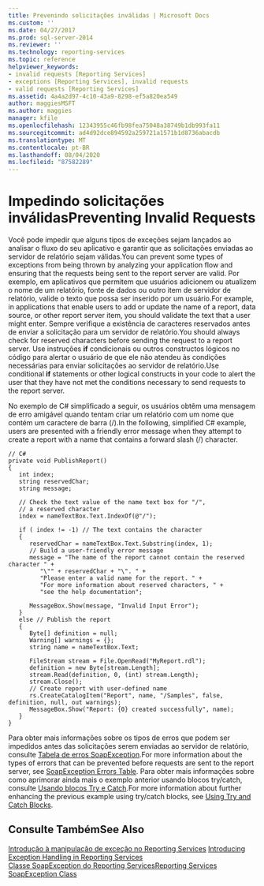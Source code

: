 ```yaml
---
title: Prevenindo solicitações inválidas | Microsoft Docs
ms.custom: ''
ms.date: 04/27/2017
ms.prod: sql-server-2014
ms.reviewer: ''
ms.technology: reporting-services
ms.topic: reference
helpviewer_keywords:
- invalid requests [Reporting Services]
- exceptions [Reporting Services], invalid requests
- valid requests [Reporting Services]
ms.assetid: 4a4a2d97-4c10-43a9-8298-ef5a820ea549
author: maggiesMSFT
ms.author: maggies
manager: kfile
ms.openlocfilehash: 12343955c46fb98fea75048a38749b1db993fa11
ms.sourcegitcommit: ad4d92dce894592a259721a1571b1d8736abacdb
ms.translationtype: MT
ms.contentlocale: pt-BR
ms.lasthandoff: 08/04/2020
ms.locfileid: "87582289"
---
```

# <a name="preventing-invalid-requests"></a><span data-ttu-id="db3db-102">Impedindo solicitações inválidas</span><span class="sxs-lookup"><span data-stu-id="db3db-102">Preventing Invalid Requests</span></span>
  <span data-ttu-id="db3db-103">Você pode impedir que alguns tipos de exceções sejam lançados ao analisar o fluxo do seu aplicativo e garantir que as solicitações enviadas ao servidor de relatório sejam válidas.</span><span class="sxs-lookup"><span data-stu-id="db3db-103">You can prevent some types of exceptions from being thrown by analyzing your application flow and ensuring that the requests being sent to the report server are valid.</span></span> <span data-ttu-id="db3db-104">Por exemplo, em aplicativos que permitem que usuários adicionem ou atualizem o nome de um relatório, fonte de dados ou outro item de servidor de relatório, valide o texto que possa ser inserido por um usuário.</span><span class="sxs-lookup"><span data-stu-id="db3db-104">For example, in applications that enable users to add or update the name of a report, data source, or other report server item, you should validate the text that a user might enter.</span></span> <span data-ttu-id="db3db-105">Sempre verifique a existência de caracteres reservados antes de enviar a solicitação para um servidor de relatório.</span><span class="sxs-lookup"><span data-stu-id="db3db-105">You should always check for reserved characters before sending the request to a report server.</span></span> <span data-ttu-id="db3db-106">Use instruções **if** condicionais ou outros constructos lógicos no código para alertar o usuário de que ele não atendeu às condições necessárias para enviar solicitações ao servidor de relatório.</span><span class="sxs-lookup"><span data-stu-id="db3db-106">Use conditional **if** statements or other logical constructs in your code to alert the user that they have not met the conditions necessary to send requests to the report server.</span></span>  
  
 <span data-ttu-id="db3db-107">No exemplo de C# simplificado a seguir, os usuários obtêm uma mensagem de erro amigável quando tentam criar um relatório com um nome que contém um caractere de barra (/).</span><span class="sxs-lookup"><span data-stu-id="db3db-107">In the following, simplified C# example, users are presented with a friendly error message when they attempt to create a report with a name that contains a forward slash (/) character.</span></span>  
  
```  
// C#  
private void PublishReport()  
{  
   int index;  
   string reservedChar;  
   string message;  
  
   // Check the text value of the name text box for "/",  
   // a reserved character  
   index = nameTextBox.Text.IndexOf(@"/");  
  
   if ( index != -1) // The text contains the character  
   {  
      reservedChar = nameTextBox.Text.Substring(index, 1);  
      // Build a user-friendly error message  
      message = "The name of the report cannot contain the reserved character " +  
         "\"" + reservedChar + "\". " +  
         "Please enter a valid name for the report. " +  
         "For more information about reserved characters, " +  
         "see the help documentation";  
  
      MessageBox.Show(message, "Invalid Input Error");  
   }  
   else // Publish the report  
   {  
      Byte[] definition = null;  
      Warning[] warnings = {};  
      string name = nameTextBox.Text;  
  
      FileStream stream = File.OpenRead("MyReport.rdl");  
      definition = new Byte[stream.Length];  
      stream.Read(definition, 0, (int) stream.Length);  
      stream.Close();  
      // Create report with user-defined name  
      rs.CreateCatalogItem("Report", name, "/Samples", false, definition, null, out warnings);  
      MessageBox.Show("Report: {0} created successfully", name);  
   }  
}  
```  
  
 <span data-ttu-id="db3db-108">Para obter mais informações sobre os tipos de erros que podem ser impedidos antes das solicitações serem enviadas ao servidor de relatório, consulte [Tabela de erros SoapException](../soapexception-class/soapexception-errors-table.md).</span><span class="sxs-lookup"><span data-stu-id="db3db-108">For more information about the types of errors that can be prevented before requests are sent to the report server, see [SoapException Errors Table](../soapexception-class/soapexception-errors-table.md).</span></span> <span data-ttu-id="db3db-109">Para obter mais informações sobre como aprimorar ainda mais o exemplo anterior usando blocos try/catch, consulte [Usando blocos Try e Catch](using-try-and-catch-blocks.md).</span><span class="sxs-lookup"><span data-stu-id="db3db-109">For more information about further enhancing the previous example using try/catch blocks, see [Using Try and Catch Blocks](using-try-and-catch-blocks.md).</span></span>  
  
## <a name="see-also"></a><span data-ttu-id="db3db-110">Consulte Também</span><span class="sxs-lookup"><span data-stu-id="db3db-110">See Also</span></span>  
 <span data-ttu-id="db3db-111">[Introdução à manipulação de exceção no Reporting Services](../introducing-exception-handling-in-reporting-services.md) </span><span class="sxs-lookup"><span data-stu-id="db3db-111">[Introducing Exception Handling in Reporting Services](../introducing-exception-handling-in-reporting-services.md) </span></span>  
 [<span data-ttu-id="db3db-112">Classe SoapException do Reporting Services</span><span class="sxs-lookup"><span data-stu-id="db3db-112">Reporting Services SoapException Class</span></span>](../soapexception-class/reporting-services-soapexception-class.md)  
  
  
